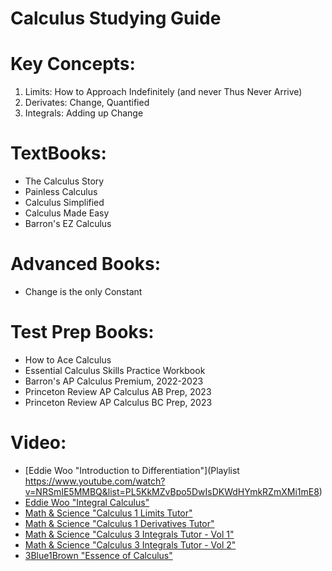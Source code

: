 Calculus Studying Guide
========================

Key Concepts:
==============
1. Limits: How to Approach Indefinitely (and never Thus Never Arrive)
2. Derivates: Change, Quantified
3. Integrals: Adding up Change

TextBooks:
===========
- The Calculus Story
- Painless Calculus
- Calculus Simplified
- Calculus Made Easy
- Barron's EZ Calculus

Advanced Books:
===============
- Change is the only Constant

Test Prep Books:
================
- How to Ace Calculus
- Essential Calculus Skills Practice Workbook
- Barron's AP Calculus Premium, 2022-2023
- Princeton Review AP Calculus AB Prep, 2023
- Princeton Review AP Calculus BC Prep, 2023

Video:
======
- [Eddie Woo "Introduction to Differentiation"](Playlist https://www.youtube.com/watch?v=NRSmIE5MMBQ&list=PL5KkMZvBpo5DwIsDKWdHYmkRZmXMi1mE8)
- [Eddie Woo "Integral Calculus"](https://www.youtube.com/watch?v=MOxS_o8Qu_Y&list=PL5KkMZvBpo5CHD-vFdY9aLe380GrjBx81)
- [Math & Science "Calculus 1 Limits Tutor"](https://www.youtube.com/playlist?list=PLnVYEpTNGNtVp_LDwhDYWE5saOgVQody3)
- [Math & Science "Calculus 1 Derivatives Tutor"](https://www.youtube.com/playlist?list=PLnVYEpTNGNtVTbp46ZMC-r-jmi_eYHwdQ)
- [Math & Science "Calculus 3 Integrals Tutor - Vol 1"](https://www.youtube.com/playlist?list=PLnVYEpTNGNtX9LmRhEVMJOm-gc-FUmKS_)
- [Math & Science "Calculus 3 Integrals Tutor - Vol 2"](https://www.youtube.com/playlist?list=PLnVYEpTNGNtXRrR8YproOqLM-chWLMheR)
- [3Blue1Brown "Essence of Calculus"](https://www.youtube.com/playlist?list=PLZHQObOWTQDMsr9K-rj53DwVRMYO3t5Yr)


